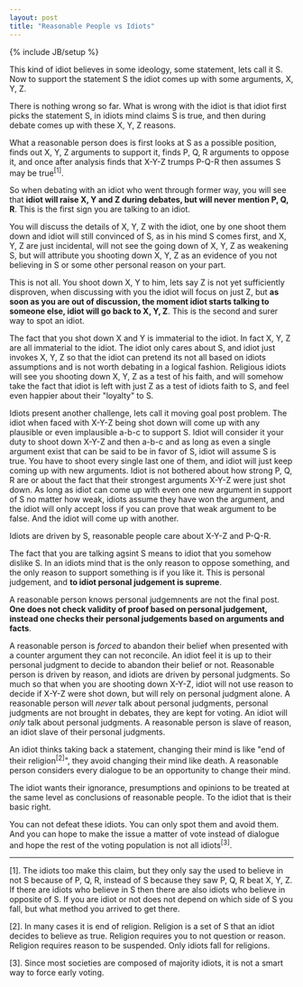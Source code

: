 ```yaml
---
layout: post
title: "Reasonable People vs Idiots"
---
```

{% include JB/setup %}

This kind of idiot believes in some ideology, some statement, lets call
it S. Now to support the statement S the idiot comes up with some arguments,
X, Y, Z.

There is nothing wrong so far. What is wrong with the idiot is that
idiot first picks the statement S, in idiots mind claims S is true, and
then during debate comes up with these X, Y, Z reasons.

What a reasonable person does is first looks at S as a possible position,
finds out X, Y, Z arguments to support it, finds P, Q, R arguments to
oppose it, and once after analysis finds that X-Y-Z trumps P-Q-R then
assumes S may be true<sup>[1]</sup>.

So when debating with an idiot who went through former way, you will see
that **idiot will raise X, Y and Z during debates, but will never mention P,
Q, R**. This is the first sign you are talking to an idiot.

You will discuss the details of X, Y, Z with the idiot, one by one shoot
them down and idiot will still convinced of S, as in his mind S comes
first, and X, Y, Z are just incidental, will not see the going down of
X, Y, Z as weakening S, but will attribute you shooting down X, Y, Z as an
evidence of you not believing in S or some other personal reason on your
part.

This is not all. You shoot down X, Y to him, lets say Z is not yet
sufficiently disproven, when discussing with you the idiot will focus on
just Z, but **as soon as you are out of discussion, the moment idiot
starts talking to someone else, idiot will go back to X, Y, Z**. This is
the second and surer way to spot an idiot.

The fact that you shot down X and Y is immaterial to the idiot. In fact
X, Y, Z are all immaterial to the idiot. The idiot only cares about S,
and idiot just invokes X, Y, Z so that the idiot can pretend its not all
based on idiots assumptions and is not worth debating in a logical
fashion. Religious idiots will see you shooting down X, Y, Z as a test
of his faith, and will somehow take the fact that idiot is left with
just Z as a test of idiots faith to S, and feel even happier about their
"loyalty" to S.

Idiots present another challenge, lets call it moving goal post problem.
The idiot when faced with X-Y-Z being shot down will come up with any
plausible or even implausible a-b-c to support S. Idiot will consider it
your duty to shoot down X-Y-Z and then a-b-c and as long as even a
single argument exist that can be said to be in favor of S, idiot will
assume S is true. You have to shoot every single last one of them, and
idiot will just keep coming up with new arguments. Idiot is not bothered
about how strong P, Q, R are or about the fact that their strongest
arguments X-Y-Z were just shot down. As long as idiot can come up with
even one new argument in support of S no matter how weak, idiots assume
they have won the argument, and the idiot will only accept loss if you
can prove that weak argument to be false. And the idiot will come up
with another.

Idiots are driven by S, reasonable people care about X-Y-Z and P-Q-R.

The fact that you are talking agsint S means to idiot that you somehow
dislike S. In an idiots mind that is the only reason to oppose
something, and the only reason to support something is if you like it.
This is personal judgement, and **to idiot personal judgement is
supreme**.

A reasonable person knows personal judgemnents are not the final post.
**One does not check validity of proof based on personal judgement,
instead one checks their personal judgements based on arguments and
facts**.

A reasonable person is *forced* to abandon their belief when presented
with a counter argument they can not reconcile. An idiot feel it is up
to their personal judgment to decide to abandon their belief or not.
Reasonable person is driven by reason, and idiots are driven by personal
judgments. So much so that when you are shooting down X-Y-Z, idiot will
not use reason to decide if X-Y-Z were shot down, but will rely on
personal judgment alone. A reasonable person will *never* talk about
personal judgments, personal judgments are not brought in debates,
they are kept for voting. An idiot will *only* talk about personal
judgments. A reasonable person is slave of reason, an idiot slave of
their personal judgments.

An idiot thinks taking back a statement, changing their mind is like
"end of their religion<sup>[2]</sup>", they avoid changing their mind
like death.  A reasonable person considers every dialogue to be an
opportunity to change their mind.

The idiot wants their ignorance, presumptions and opinions to be treated
at the same level as conclusions of reasonable people. To the idiot that
is their basic right.

You can not defeat these idiots. You can only spot them and avoid them.
And you can hope to make the issue a matter of vote instead of dialogue
and hope the rest of the voting population is not all
idiots<sup>[3]</sup>.

----

[1]. The idiots too make this claim, but they only say the used to
     believe in not S because of P, Q, R, instead of S because they saw
     P, Q, R beat X, Y, Z. If there are idiots who believe in S then
     there are also idiots who believe in opposite of S. If you are
     idiot or not does not depend on which side of S you fall, but what
     method you arrived to get there.

[2]. In many cases it is end of religion. Religion is a set of S that an
     idiot decides to believe as true. Religion requires you to not
     question or reason. Religion requires reason to be suspended. Only
     idiots fall for religions.

[3]. Since most societies are composed of majority idiots, it is not a
     smart way to force early voting.



